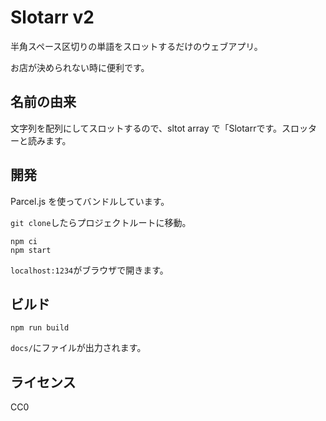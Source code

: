 # Slotarr v2

半角スペース区切りの単語をスロットするだけのウェブアプリ。

お店が決められない時に便利です。

## 名前の由来

文字列を配列にしてスロットするので、sltot array で「Slotarrです。スロッターと読みます。

## 開発

Parcel.js を使ってバンドルしています。

`git clone`したらプロジェクトルートに移動。

```
npm ci
npm start
```

`localhost:1234`がブラウザで開きます。

## ビルド

```
npm run build
```

`docs/`にファイルが出力されます。

## ライセンス

CC0